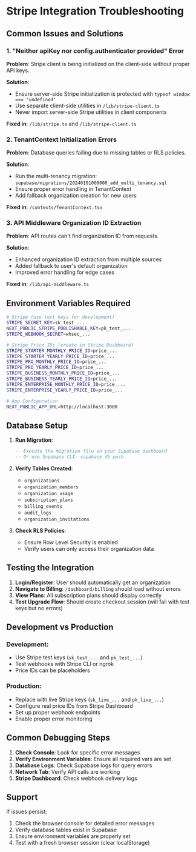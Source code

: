# Stripe Integration Troubleshooting

## Common Issues and Solutions

### 1. "Neither apiKey nor config.authenticator provided" Error

**Problem**: Stripe client is being initialized on the client-side without proper API keys.

**Solution**: 
- Ensure server-side Stripe initialization is protected with `typeof window === 'undefined'`
- Use separate client-side utilities in `/lib/stripe-client.ts`
- Never import server-side Stripe utilities in client components

**Fixed in**: `/lib/stripe.ts` and `/lib/stripe-client.ts`

### 2. TenantContext Initialization Errors

**Problem**: Database queries failing due to missing tables or RLS policies.

**Solution**:
- Run the multi-tenancy migration: `supabase/migrations/20240101000000_add_multi_tenancy.sql`
- Ensure proper error handling in TenantContext
- Add fallback organization creation for new users

**Fixed in**: `/contexts/TenantContext.tsx`

### 3. API Middleware Organization ID Extraction

**Problem**: API routes can't find organization ID from requests.

**Solution**:
- Enhanced organization ID extraction from multiple sources
- Added fallback to user's default organization
- Improved error handling for edge cases

**Fixed in**: `/lib/api-middleware.ts`

## Environment Variables Required

```bash
# Stripe (use test keys for development)
STRIPE_SECRET_KEY=sk_test_...
NEXT_PUBLIC_STRIPE_PUBLISHABLE_KEY=pk_test_...
STRIPE_WEBHOOK_SECRET=whsec_...

# Stripe Price IDs (create in Stripe Dashboard)
STRIPE_STARTER_MONTHLY_PRICE_ID=price_...
STRIPE_STARTER_YEARLY_PRICE_ID=price_...
STRIPE_PRO_MONTHLY_PRICE_ID=price_...
STRIPE_PRO_YEARLY_PRICE_ID=price_...
STRIPE_BUSINESS_MONTHLY_PRICE_ID=price_...
STRIPE_BUSINESS_YEARLY_PRICE_ID=price_...
STRIPE_ENTERPRISE_MONTHLY_PRICE_ID=price_...
STRIPE_ENTERPRISE_YEARLY_PRICE_ID=price_...

# App Configuration
NEXT_PUBLIC_APP_URL=http://localhost:3000
```

## Database Setup

1. **Run Migration**:
   ```sql
   -- Execute the migration file in your Supabase dashboard
   -- Or use Supabase CLI: supabase db push
   ```

2. **Verify Tables Created**:
   - `organizations`
   - `organization_members`
   - `organization_usage`
   - `subscription_plans`
   - `billing_events`
   - `audit_logs`
   - `organization_invitations`

3. **Check RLS Policies**:
   - Ensure Row Level Security is enabled
   - Verify users can only access their organization data

## Testing the Integration

1. **Login/Register**: User should automatically get an organization
2. **Navigate to Billing**: `/dashboard/billing` should load without errors
3. **View Plans**: All subscription plans should display correctly
4. **Test Upgrade Flow**: Should create checkout session (will fail with test keys but no errors)

## Development vs Production

### Development:
- Use Stripe test keys (`sk_test_...` and `pk_test_...`)
- Test webhooks with Stripe CLI or ngrok
- Price IDs can be placeholders

### Production:
- Replace with live Stripe keys (`sk_live_...` and `pk_live_...`)
- Configure real price IDs from Stripe Dashboard
- Set up proper webhook endpoints
- Enable proper error monitoring

## Common Debugging Steps

1. **Check Console**: Look for specific error messages
2. **Verify Environment Variables**: Ensure all required vars are set
3. **Database Logs**: Check Supabase logs for query errors
4. **Network Tab**: Verify API calls are working
5. **Stripe Dashboard**: Check webhook delivery logs

## Support

If issues persist:
1. Check the browser console for detailed error messages
2. Verify database tables exist in Supabase
3. Ensure environment variables are properly set
4. Test with a fresh browser session (clear localStorage)